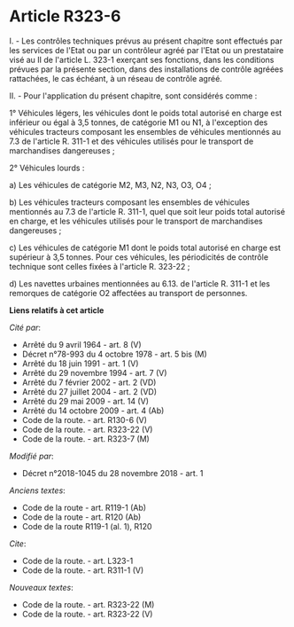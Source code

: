 # Article R323-6

I. - Les contrôles techniques prévus au présent chapitre sont effectués par les services de l'Etat ou par un contrôleur agréé
par l'Etat ou un prestataire visé au II de l'article L. 323-1 exerçant ses fonctions, dans les conditions prévues par la
présente section, dans des installations de contrôle agréées rattachées, le cas échéant, à un réseau de contrôle agréé.

II. - Pour l'application du présent chapitre, sont considérés comme :

1° Véhicules légers, les véhicules dont le poids total autorisé en charge est inférieur ou égal à 3,5 tonnes, de catégorie M1
ou N1, à l'exception des véhicules tracteurs composant les ensembles de véhicules mentionnés au 7.3 de l'article R. 311-1 et
des véhicules utilisés pour le transport de marchandises dangereuses ;

2° Véhicules lourds :

a) Les véhicules de catégorie M2, M3, N2, N3, O3, O4 ;

b) Les véhicules tracteurs composant les ensembles de véhicules mentionnés au 7.3 de l'article R. 311-1, quel que soit leur
poids total autorisé en charge, et les véhicules utilisés pour le transport de marchandises dangereuses ;

c) Les véhicules de catégorie M1 dont le poids total autorisé en charge est supérieur à 3,5 tonnes. Pour ces véhicules, les
périodicités de contrôle technique sont celles fixées à l'article R. 323-22 ;

d) Les navettes urbaines mentionnées au 6.13. de l'article R. 311-1 et les remorques de catégorie O2 affectées au transport
de personnes.

**Liens relatifs à cet article**

_Cité par_:

  - Arrêté du 9 avril 1964 - art. 8 (V)
  - Décret n°78-993 du 4 octobre 1978 - art. 5 bis (M)
  - Arrêté du 18 juin 1991 - art. 1 (V)
  - Arrêté du 29 novembre 1994 - art. 7 (V)
  - Arrêté du 7 février 2002 - art. 2 (VD)
  - Arrêté du 27 juillet 2004 - art. 2 (VD)
  - Arrêté du 29 mai 2009 - art. 14 (V)
  - Arrêté du 14 octobre 2009 - art. 4 (Ab)
  - Code de la route. - art. R130-6 (V)
  - Code de la route. - art. R323-22 (V)
  - Code de la route. - art. R323-7 (M)

_Modifié par_:

  - Décret n°2018-1045 du 28 novembre 2018 - art. 1

_Anciens textes_:

  - Code de la route - art. R119-1 (Ab)
  - Code de la route - art. R120 (Ab)
  - Code de la route R119-1 (al. 1), R120

_Cite_:

  - Code de la route. - art. L323-1
  - Code de la route. - art. R311-1 (V)

_Nouveaux textes_:

  - Code de la route. - art. R323-22 (M)
  - Code de la route. - art. R323-22 (V)

